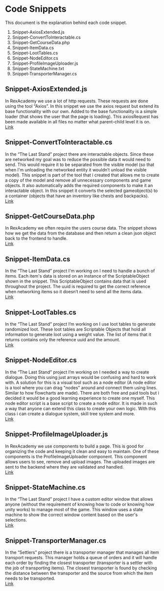 # Code Snippets
This document is the explanation behind each code snippet.

1.	Snippet-AxiosExtended.js
2.  Snippet-ConvertToInteractable.cs
3.	Snippet-GetCourseData.php
4.	Snippet-ItemData.cs
5.	Snippet-LootTables.cs
6.  Snippet-NodeEditor.cs
7.	Snippet-ProfileImageUploader.js
8.	Snippet-StateMachine.txt
9.	Snippet-TransporterManager.cs

## Snippet-AxiosExtended.js <br/>
In RexAcademy we use a lot of http requests. These requests are done using the tool “Axios”. In this snippet we use the axios request but extend its base functionality with our own. Added to the base functionality is a simple loader (that shows the user that the page is loading). This axiosRequest has been made available in all files no matter what parent-child level it is on. <br/>
[Link](https://github.com/KWijkniet/Collection/blob/main/Code%20Snippets/Snippet-AxiosExtended.js)

## Snippet-ConvertToInteractable.cs <br/>
In the “The Last Stand” project there are interactable objects. Since these are networked my goal was to reduce the possible data it would need to send. This would require it to be separated from the visible model (so that when I'm unloading the networked entity it wouldn’t unload the visible model). This snippet is part of the tool that i created that allows me to create a copy of the model and remove all unnecessary components and game objects. It also automatically adds the required components to make it an interactable object. In this snippet it converts the selected gameobject(s) to a container (objects that have an inventory like chests and backpacks). <br/>
[Link](https://github.com/KWijkniet/Collection/blob/main/Code%20Snippets/Snippet-ConvertToInteractable.cs)

## Snippet-GetCourseData.php <br/>
In RexAcademy we often require the users course data. The snippet shows how we get the data from the database and then return a clean json object back to the frontend to handle. <br/>
[Link](https://github.com/KWijkniet/Collection/blob/main/Code%20Snippets/Snippet-GetCourseData.php)

## Snippet-ItemData.cs <br/>
In the “The Last Stand” project I'm working on I need to handle a bunch of items. Each item's data is stored on an instance of the ScriptableObject shown in the snippet. This ScriptableObject contains data that is used throughout the project. The uuid is required to get the correct reference when networking items so it doesn’t need to send all the items data. <br/>
[Link](https://github.com/KWijkniet/Collection/blob/main/Code%20Snippets/Snippet-ItemData.cs)

## Snippet-LootTables.cs <br/>
In the “The Last Stand” project I’m working on I use loot tables to generate randomized loot. These loot tables are Scriptable Objects that hold all information to generate loot using a weight value. The list of items that it returns contains only the reference uuid and the amount. <br/>
[Link](https://github.com/KWijkniet/Collection/blob/main/Code%20Snippets/Snippet-LootTables.cs)

## Snippet-NodeEditor.cs <br/>
In the “The Last Stand” project I’m working on I needed a way to create dialogue. Doing this using just arrays would be confusing and hard to work with. A solution for this is a visual tool such as a node editor (A node editor is a tool where you can drag "nodes" around and connect them using lines. Similar to how flowcharts are made). There are both free and paid tools but i decided it would be a good learning experience to create one myself. This node editor script is a base script to create a node editor. It is made in such a way that anyone can extend this class to create your own logic. With this class i can create a dialogue system, skill tree system and more. <br/>
[Link](https://github.com/KWijkniet/Collection/blob/main/Code%20Snippets/Snippet-NodeEditor.cs)

## Snippet-ProfileImageUploader.js <br/>
In RexAcademy we use components to build a page. This is good for organizing the code and keeping it clean and easy to maintain. One of these components is the ProfileImageUploader component. This component allows users to see, remove and upload images. The uploaded images are sent to the backend where they are validated and handled. <br/>
[Link](https://github.com/KWijkniet/Collection/blob/main/Code%20Snippets/Snippet-ProfileImageUploader.js)

## Snippet-StateMachine.cs <br/>
In the “The Last Stand” project I have a custom editor window that allows anyone (without the requirement of knowing how to code or knowing how unity works) to manage most of the game. This window uses a state machine to show the correct window content based on the user's selections. <br/>
[Link](https://github.com/KWijkniet/Collection/blob/main/Code%20Snippets/Snippet-StateMachine.cs)

## Snippet-TransporterManager.cs <br/>
In the “Settlers” project there is a transporter manager that manages all item transport requests. This manager holds a queue of orders and it will handle each order by finding the closest transporter (transporter is a settler with the job of transporting items). The closest transporter is found by checking the distance between the transporter and the source from which the item needs to be transported. <br/>
[Link](https://github.com/KWijkniet/Collection/blob/main/Code%20Snippets/Snippet-TransporterManager.cs)
